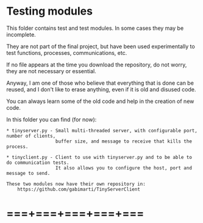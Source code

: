 # Testing modules

This folder contains test and test modules. In some cases they may be incomplete. 

They are not part of the final project, but have been used experimentally to test functions, processes, communications, etc.

If no file appears at the time you download the repository, do not worry, they are not necessary or essential.

Anyway, I am one of those who believe that everything that is done can be reused, and I don't like to erase anything, even if it is old and disused code. 

You can always learn some of the old code and help in the creation of new code.

In this folder you can find (for now):

    * tinyserver.py - Small multi-threaded server, with configurable port, number of clients, 
                      buffer size, and message to receive that kills the process.
                      
    * tinyclient.py - Client to use with tinyserver.py and to be able to do communication tests. 
                      It also allows you to configure the host, port and message to send.
                      
    These two modules now have their own repository in:
        https://github.com/gabimarti/TinyServerClient            

# ===+===+===+===+===
